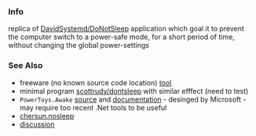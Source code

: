 ###  Info
replica of [DavidSystemd/DoNotSleep](https://github.com/DAVIDSystems/DoNotSleep) application
which goal it to prevent the computer switch to a power-safe mode, for a short period of time, without changing the global power-settings

### See Also

  * freeware (no known source code location) [tool](http://www.softwareok.com/?seite=faq-DontSleep&faq=0)
  * minimal program [scottrudy/dontsleep](https://github.com/scottrudy/dontsleep) with similar efffect (need to test)
  * `PowerToys.Awake` [source](https://github.com/microsoft/PowerToys/tree/main/src/modules/awake/Awake) and [documentation](https://learn.microsoft.com/en-us/windows/powertoys/awake) - desinged by Microsoft - may require too recent .Net tools to be useful
  * [chersun.nosleep](https://github.com/CHerSun/NoSleep)
  * [discussion](https://www.majorgeeks.com/files/details/dont_sleep.html)

